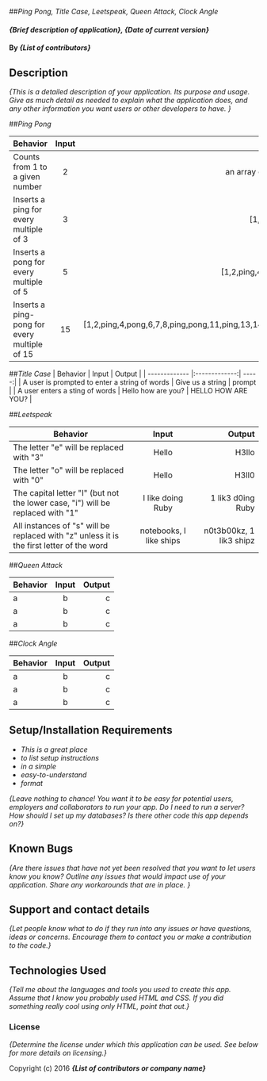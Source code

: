 ##_Ping Pong, Title Case, Leetspeak, Queen Attack, Clock Angle_

#### _{Brief description of application}, {Date of current version}_

#### By _**{List of contributors}**_

## Description

_{This is a detailed description of your application. Its purpose and usage.  Give as much detail as needed to explain what the application does, and any other information you want users or other developers to have. }_

##_Ping Pong_

| Behavior        | Input       | Output  |
| ------------- |:-------------:| -----:|
|   Counts from 1 to a given number    | 2 | an array of [1,2] |
|   Inserts a ping for every multiple of 3    | 3 | [1,2,ping] |
|   Inserts a pong for every multiple of 5    | 5 | [1,2,ping,4,pong] |
|   Inserts a ping-pong for every multiple of 15    | 15 | [1,2,ping,4,pong,6,7,8,ping,pong,11,ping,13,14,ping-pong] |

##_Title Case_
| Behavior        | Input       | Output  |
| ------------- |:-------------:| -----:|
|   A user is prompted to enter a string of words    | Give us a string | prompt |
|   A user enters a sting of words    | Hello how are you? | HELLO HOW ARE YOU? |


##_Leetspeak_

| Behavior        | Input       | Output  |
| ------------- |:-------------:| -----:|
|   The letter "e" will be replaced with "3"    | Hello | H3llo |
|   The letter "o" will be replaced with "0"    | Hello | H3ll0 |
|   The capital letter "I" (but not the lower case, "i") will be replaced with "1"   | I like doing Ruby | 1 lik3 d0ing Ruby |
|   All instances of "s" will be replaced with "z" unless it is the first letter of the word   | notebooks, I like ships | n0t3b00kz, 1 lik3 shipz |


##_Queen Attack_

| Behavior        | Input       | Output  |
| ------------- |:-------------:| -----:|
|   a    | b | c |
|   a    | b | c |
|   a    | b | c |

##_Clock Angle_

| Behavior        | Input       | Output  |
| ------------- |:-------------:| -----:|
|   a    | b | c |
|   a    | b | c |
|   a    | b | c |


## Setup/Installation Requirements

* _This is a great place_
* _to list setup instructions_
* _in a simple_
* _easy-to-understand_
* _format_

_{Leave nothing to chance! You want it to be easy for potential users, employers and collaborators to run your app. Do I need to run a server? How should I set up my databases? Is there other code this app depends on?}_

## Known Bugs

_{Are there issues that have not yet been resolved that you want to let users know you know?  Outline any issues that would impact use of your application.  Share any workarounds that are in place. }_

## Support and contact details

_{Let people know what to do if they run into any issues or have questions, ideas or concerns.  Encourage them to contact you or make a contribution to the code.}_

## Technologies Used

_{Tell me about the languages and tools you used to create this app. Assume that I know you probably used HTML and CSS. If you did something really cool using only HTML, point that out.}_

### License

*{Determine the license under which this application can be used.  See below for more details on licensing.}*

Copyright (c) 2016 **_{List of contributors or company name}_**
